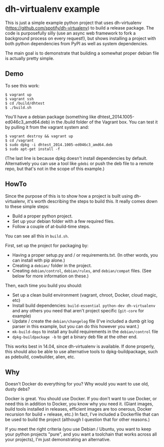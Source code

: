 # dh-virtualenv example

This is just a simple example python project that uses dh-virtualenv (https://github.com/spotify/dh-virtualenv) to build a release package. The code is purposefully silly (use an async web framework to fork a background process on every request!), but shows installing a project with both python dependencies from PyPI as well as system dependencies.

The main goal is to demonstrate that building a somewhat proper debian file is actually pretty simple.

## Demo

To see this work:

    $ vagrant up
    $ vagrant ssh
    $ cd /build/dhtest
    $ ./build.sh

You'll have a debian package (something like dhtest_2014.1005-ed046c3_amd64.deb) in the /build folder of the Vagrant box. You can test it by pulling it from the vagrant system and:

    $ vagrant destroy && vagrant up
    $ cd /vagrant
    $ sudo dpkg -i dhtest_2014.1005-ed046c3_amd64.deb
    $ sudo apt-get install -f

(The last line is because dpkg doesn't install dependencies by default. Alternatively you can use a tool like `gdebi` or push the deb file to a remote repo, but that's not in the scope of this example.)

## HowTo

Since the purpose of this is to show how a project is built using dh-virtualenv, it's worth describing the steps to build this. It really comes down to these simple steps:

* Build a proper python project.
* Set up your debian folder with a few required files.
* Follow a couple of at-build-time steps.

You can see all this in `build.sh`.

First, set up the project for packaging by:

* Having a proper setup.py and / or requirements.txt. (In other words, you can install with pip alone.)
* Creating a `debian/` folder in the project.
* Creating `debian/control`, `debian/rules`, and `debian/compat` files. (See below for more information on these.)

Then, each time you build you should:

* Set up a clean build environment (vagrant, chroot, Docker, cloud magic, etc)
* Install build dependencies: `build-essential python-dev dh-virtualenv` and any others you need that aren't project specific (`git-core` for example)
* Update / create the `debian/changelog` file (I've included a dumb git log parser in this example, but you can do this however you want.)
* `mk-build-deps` to install any build requirements in the `debian/control` file
* `dpkg-buildpackage -b` to get a binary deb file at the other end.

This works best in 14.04, since dh-virtualenv is available. If done properly, this should also be able to use alternative tools to dpkg-buildpackage, such as pdebuild, cowbuilder, alien, etc.

## Why

Doesn't Docker do everything for you? Why would you want to use old, dusty debs?

Docker is great. You should use Docker. If you don't want to use Docker, or need this in addition to Docker, you know why you need it. (Giant images, build tools installed in releases, efficient images are too onerous, Docker recursion for build + release, etc.) In fact, I've included a Dockerfile that can be used to build the project (although I question that for other reasons.)

If you meet the right criteria (you use Debian / Ubuntu, you want to keep your python projects "pure", and you want a toolchain that works across all your projects), I'm just demonstrating an alternative.
